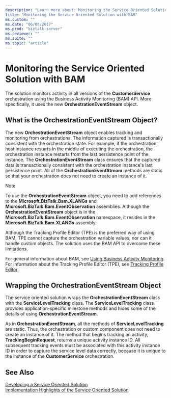 ```yaml
---
description: "Learn more about: Monitoring the Service Oriented Solution with BAM"
title: "Monitoring the Service Oriented Solution with BAM"
ms.custom: ""
ms.date: "06/08/2017"
ms.prod: "biztalk-server"
ms.reviewer: ""
ms.suite: ""
ms.topic: "article"
---
```

# Monitoring the Service Oriented Solution with BAM
The solution monitors activity in all versions of the **CustomerService** orchestration using the Business Activity Monitoring (BAM) API. More specifically, it uses the new **OrchestrationEventStream** object.  
  
## What is the OrchestrationEventStream Object?  
 The new **OrchestrationEventStream** object enables tracking and monitoring from orchestrations. The information captured is transactionally consistent with the orchestration state. For example, if the orchestration host instance restarts in the middle of executing the orchestration, the orchestration instance restarts from the last persistence point of the instance. The **OrchestrationEventStream** class ensures that the captured data is transactionally consistent with the orchestration instance's last persistence point. All of the **OrchestrationEventStream** methods are static so that your orchestration does not need to create an instance of it.  
  
> [!NOTE]
>  To use the **OrchestrationEventStream** object, you need to add references to the **Microsoft.BizTalk.Bam.XLANGs** and **Microsoft.BizTalk.Bam.EventObservation** assemblies. Although the **OrchestrationEventStream** object is in the **Microsoft.BizTalk.Bam.EventObservation** namespace, it resides in the **Microsoft.BizTalk.Bam.XLANGs** assembly.  
  
 Although the Tracking Profile Editor (TPE) is the preferred way of using BAM, TPE cannot capture the orchestration variable values, nor can it handle custom objects. The solution uses the BAM API to overcome these limitations.  
  
 For general information about BAM, see [Using Business Activity Monitoring](../core/using-business-activity-monitoring.md). For information about the Tracking Profile Editor (TPE), see [Tracking Profile Editor](../core/tracking-profile-editor.md).  
  
## Wrapping the OrchestrationEventStream Object  
 The service oriented solution wraps the **OrchestrationEventStream** class with the **ServiceLevelTracking** class. The **ServiceLevelTracking** class provides application-specific milestone methods and hides some of the details of using **OrchestrationEventStream**.  
  
 As in **OrchestrationEventStream**, all the methods of **ServiceLevelTracking** are static. Thus, the orchestration or custom component does not need to create an instance of it. The method that begins tracking an activity, **TrackingBeginRequest**, returns a unique activity instance ID. All subsequent tracking events must be associated with this activity instance ID in order to capture the service level data correctly, because it is unique to the instance of the **CustomerService** orchestration.  
  
## See Also  
 [Developing a Service Oriented Solution](../core/developing-a-service-oriented-solution.md)   
 [Implementation Highlights of the Service Oriented Solution](../core/implementation-highlights-of-the-service-oriented-solution.md)
